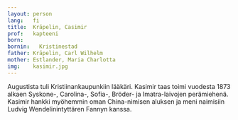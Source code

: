 ```yaml
---
layout: person
lang:   fi
title:  Kräpelin, Casimir
prof:   kapteeni
born:
bornin:   Kristinestad
father: Kräpelin, Carl Wilhelm
mother: Estlander, Maria Charlotta
img:    kasimir.jpg
---
```


Augustista tuli Kristiinankaupunkiin lääkäri. Kasimir taas toimi vuodesta 1873 alkaen Syskone-, Carolina-, Sofia-, Bröder- ja Imatra-laivojen perämiehenä. Kasimir hankki myöhemmin oman China-nimisen aluksen ja meni naimisiin Ludvig Wendelinintyttären Fannyn kanssa.